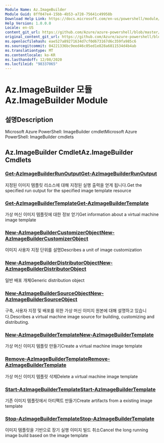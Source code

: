 ```yaml
---
Module Name: Az.ImageBuilder
Module Guid: 8ff047e4-15bb-4b53-a728-75641c49958b
Download Help Link: https://docs.microsoft.com/en-us/powershell/module/az.imagebuilder
Help Version: 1.0.0.0
Locale: en-US
content_git_url: https://github.com/Azure/azure-powershell/blob/master/src/ImageBuilder/help/Az.ImageBuilder.md
original_content_git_url: https://github.com/Azure/azure-powershell/blob/master/src/ImageBuilder/help/Az.ImageBuilder.md
ms.openlocfilehash: eae527a89271634d7cf0d673167d6c359fa985c6
ms.sourcegitcommit: 04221336bc9eed46c05ed1e828a6811534d4b4ab
ms.translationtype: MT
ms.contentlocale: ko-KR
ms.lasthandoff: 12/08/2020
ms.locfileid: "98337065"
---
```

# <span data-ttu-id="804f2-101">Az.ImageBuilder 모듈</span><span class="sxs-lookup"><span data-stu-id="804f2-101">Az.ImageBuilder Module</span></span>
## <span data-ttu-id="804f2-102">설명</span><span class="sxs-lookup"><span data-stu-id="804f2-102">Description</span></span>
<span data-ttu-id="804f2-103">Microsoft Azure PowerShell: ImageBuilder cmdlet</span><span class="sxs-lookup"><span data-stu-id="804f2-103">Microsoft Azure PowerShell: ImageBuilder cmdlets</span></span>

## <span data-ttu-id="804f2-104">Az.ImageBuilder Cmdlet</span><span class="sxs-lookup"><span data-stu-id="804f2-104">Az.ImageBuilder Cmdlets</span></span>
### [<span data-ttu-id="804f2-105">Get-AzImageBuilderRunOutput</span><span class="sxs-lookup"><span data-stu-id="804f2-105">Get-AzImageBuilderRunOutput</span></span>](Get-AzImageBuilderRunOutput.md)
<span data-ttu-id="804f2-106">지정된 이미지 템플릿 리소스에 대해 지정된 실행 출력을 얻게 됩니다.</span><span class="sxs-lookup"><span data-stu-id="804f2-106">Get the specified run output for the specified image template resource</span></span>

### [<span data-ttu-id="804f2-107">Get-AzImageBuilderTemplate</span><span class="sxs-lookup"><span data-stu-id="804f2-107">Get-AzImageBuilderTemplate</span></span>](Get-AzImageBuilderTemplate.md)
<span data-ttu-id="804f2-108">가상 머신 이미지 템플릿에 대한 정보 얻기</span><span class="sxs-lookup"><span data-stu-id="804f2-108">Get information about a virtual machine image template</span></span>

### [<span data-ttu-id="804f2-109">New-AzImageBuilderCustomizerObject</span><span class="sxs-lookup"><span data-stu-id="804f2-109">New-AzImageBuilderCustomizerObject</span></span>](New-AzImageBuilderCustomizerObject.md)
<span data-ttu-id="804f2-110">이미지 사용자 지정 단위를 설명</span><span class="sxs-lookup"><span data-stu-id="804f2-110">Describes a unit of image customization</span></span>

### [<span data-ttu-id="804f2-111">New-AzImageBuilderDistributorObject</span><span class="sxs-lookup"><span data-stu-id="804f2-111">New-AzImageBuilderDistributorObject</span></span>](New-AzImageBuilderDistributorObject.md)
<span data-ttu-id="804f2-112">일반 배포 개체</span><span class="sxs-lookup"><span data-stu-id="804f2-112">Generic distribution object</span></span>

### [<span data-ttu-id="804f2-113">New-AzImageBuilderSourceObject</span><span class="sxs-lookup"><span data-stu-id="804f2-113">New-AzImageBuilderSourceObject</span></span>](New-AzImageBuilderSourceObject.md)
<span data-ttu-id="804f2-114">구축, 사용자 지정 및 배포를 위한 가상 머신 이미지 원본에 대해 설명하고 있습니다.</span><span class="sxs-lookup"><span data-stu-id="804f2-114">Describes a virtual machine image source for building, customizing and distributing.</span></span>

### [<span data-ttu-id="804f2-115">New-AzImageBuilderTemplate</span><span class="sxs-lookup"><span data-stu-id="804f2-115">New-AzImageBuilderTemplate</span></span>](New-AzImageBuilderTemplate.md)
<span data-ttu-id="804f2-116">가상 머신 이미지 템플릿 만들기</span><span class="sxs-lookup"><span data-stu-id="804f2-116">Create a virtual machine image template</span></span>

### [<span data-ttu-id="804f2-117">Remove-AzImageBuilderTemplate</span><span class="sxs-lookup"><span data-stu-id="804f2-117">Remove-AzImageBuilderTemplate</span></span>](Remove-AzImageBuilderTemplate.md)
<span data-ttu-id="804f2-118">가상 머신 이미지 템플릿 삭제</span><span class="sxs-lookup"><span data-stu-id="804f2-118">Delete a virtual machine image template</span></span>

### [<span data-ttu-id="804f2-119">Start-AzImageBuilderTemplate</span><span class="sxs-lookup"><span data-stu-id="804f2-119">Start-AzImageBuilderTemplate</span></span>](Start-AzImageBuilderTemplate.md)
<span data-ttu-id="804f2-120">기존 이미지 템플릿에서 아티팩트 만들기</span><span class="sxs-lookup"><span data-stu-id="804f2-120">Create artifacts from a existing image template</span></span>

### [<span data-ttu-id="804f2-121">Stop-AzImageBuilderTemplate</span><span class="sxs-lookup"><span data-stu-id="804f2-121">Stop-AzImageBuilderTemplate</span></span>](Stop-AzImageBuilderTemplate.md)
<span data-ttu-id="804f2-122">이미지 템플릿을 기반으로 장기 실행 이미지 빌드 취소</span><span class="sxs-lookup"><span data-stu-id="804f2-122">Cancel the long running image build based on the image template</span></span>

